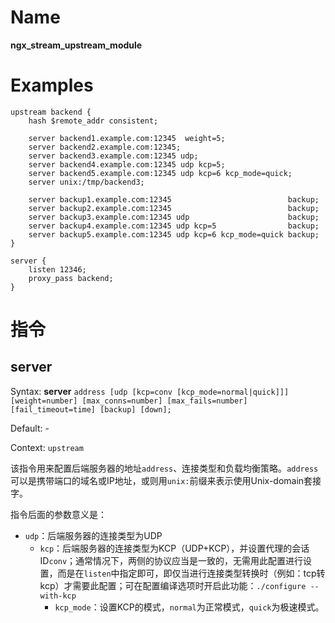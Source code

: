 # Name #

**ngx\_stream\_upstream\_module**


# Examples #

```
upstream backend {
    hash $remote_addr consistent;

    server backend1.example.com:12345  weight=5;
    server backend2.example.com:12345;
    server backend3.example.com:12345 udp;
    server backend4.example.com:12345 udp kcp=5;
    server backend5.example.com:12345 udp kcp=6 kcp_mode=quick;
    server unix:/tmp/backend3;

    server backup1.example.com:12345                          backup;
    server backup2.example.com:12345                          backup;
    server backup3.example.com:12345 udp                      backup;
    server backup4.example.com:12345 udp kcp=5                backup;
    server backup5.example.com:12345 udp kcp=6 kcp_mode=quick backup;
}

server {
    listen 12346;
    proxy_pass backend;
}
```

# 指令 #

## server ##

Syntax: **server** `address [udp [kcp=conv [kcp_mode=normal|quick]]] [weight=number] [max_conns=number] [max_fails=number] [fail_timeout=time] [backup] [down];`

Default: -

Context: `upstream`

该指令用来配置后端服务器的地址`address`、连接类型和负载均衡策略。`address`可以是携带端口的域名或IP地址，或则用`unix:`前缀来表示使用Unix-domain套接字。

指令后面的参数意义是：

* `udp`：后端服务器的连接类型为UDP
    - `kcp`：后端服务器的连接类型为KCP（UDP+KCP），并设置代理的会话ID`conv`；通常情况下，两侧的协议应当是一致的，无需用此配置进行设置，而是在`listen`中指定即可，即仅当进行连接类型转换时（例如：tcp转kcp）才需要此配置；可在配置编译选项时开启此功能：`./configure --with-kcp`
        - `kcp_mode`：设置KCP的模式，`normal`为正常模式，`quick`为极速模式。